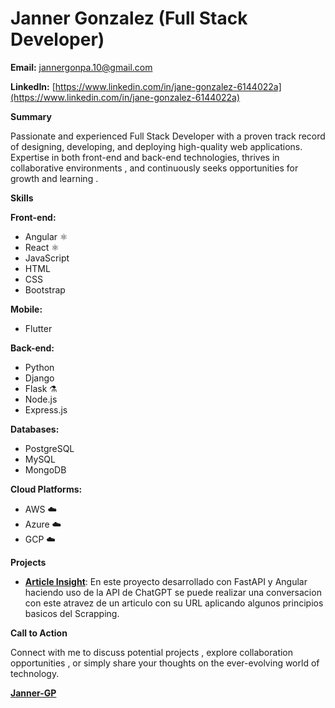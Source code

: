 # Janner Gonzalez   (Full Stack Developer)

**Email:** [jannergonpa.10@gmail.com](jannergonpa.10@gmail.com)

**LinkedIn:** [https://www.linkedin.com/in/jane-gonzalez-6144022a](https://www.linkedin.com/in/jane-gonzalez-6144022a) 

**Summary**

Passionate and experienced Full Stack Developer   with a proven track record of designing, developing, and deploying high-quality web applications.  Expertise in both front-end and back-end technologies, thrives in collaborative environments  , and continuously seeks opportunities for growth and learning  .

**Skills**

**Front-end:**

* Angular ⚛️
* React ⚛️
* JavaScript 
* HTML 
* CSS 
* Bootstrap ️

**Mobile:**
* Flutter

**Back-end:**

* Python 
* Django 
* Flask ⚗️
* Node.js 
* Express.js 

**Databases:**

* PostgreSQL 
* MySQL 
* MongoDB 

**Cloud Platforms:**

* AWS ☁️
* Azure ☁️
* GCP ☁️


**Projects**

* **[Article Insight]()**: En este proyecto desarrollado con FastAPI y Angular haciendo uso de la API de ChatGPT se puede realizar una conversacion con este atravez de un articulo con su URL aplicando algunos principios basicos del Scrapping.

**Call to Action**

Connect with me to discuss potential projects  , explore collaboration opportunities  , or simply share your thoughts on the ever-evolving world of technology. 

**[Janner-GP](https://github.com/Janner-GP)**
